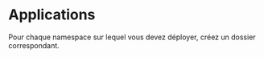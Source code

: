 # Applications
Pour chaque namespace sur lequel vous devez déployer, créez un dossier correspondant.